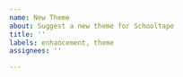 ```yaml
---
name: New Theme
about: Suggest a new theme for Schooltape
title: ''
labels: enhancement, theme
assignees: ''

---
```



